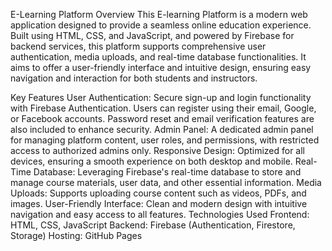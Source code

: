 E-Learning Platform
Overview
This E-learning Platform is a modern web application designed to provide a seamless online education experience. Built using HTML, CSS, and JavaScript, and powered by Firebase for backend services, this platform supports comprehensive user authentication, media uploads, and real-time database functionalities. It aims to offer a user-friendly interface and intuitive design, ensuring easy navigation and interaction for both students and instructors.

Key Features
User Authentication: Secure sign-up and login functionality with Firebase Authentication. Users can register using their email, Google, or Facebook accounts. Password reset and email verification features are also included to enhance security.
Admin Panel: A dedicated admin panel for managing platform content, user roles, and permissions, with restricted access to authorized admins only.
Responsive Design: Optimized for all devices, ensuring a smooth experience on both desktop and mobile.
Real-Time Database: Leveraging Firebase's real-time database to store and manage course materials, user data, and other essential information.
Media Uploads: Supports uploading course content such as videos, PDFs, and images.
User-Friendly Interface: Clean and modern design with intuitive navigation and easy access to all features.
Technologies Used
Frontend: HTML, CSS, JavaScript
Backend: Firebase (Authentication, Firestore, Storage)
Hosting: GitHub Pages
